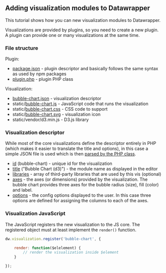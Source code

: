 
## Adding visualization modules to Datawrapper

This tutorial shows how you can new visualization modules to Datawrapper.

Visualizations are provided by plugins, so you need to create a new plugin. A plugin can provide one or many visualizations at the same time.

### File structure

Plugin:

* [package.json](package.json) - plugin descriptor and basically follows the same syntax as used by npm packages
* [plugin.php](plugin.php) - plugin PHP class

Visualization:

* [bubble-chart.json](bubble-chart.json) - visualization descriptor
* static/[bubble-chart.js](static/bubble-chart.js) - JavaScript code that runs the visualization
* static/[bubble-chart.css](static/bubble-chart.css) - CSS code to support
* static/[bubble-chart.svg](static/bubble-chart.svg) - visualization icon
* static/vendor/d3.min.js - D3.js library

### Visualization descriptor

While most of the core visualizations define the descriptor entirely in PHP (which makes it easier to translate the title and options), in this case a simple JSON file is used which is then [parsed by the PHP class](plugin.php#L6).

* [id](bubble-chart.json#L2) (bubble-chart) - unique id for the visualization
* [title](bubble-chart.json#L3) ("Bubble Chart (d3)") - the module name as displayed in the editor
* [libraries](bubble-chart.json#L4-L7) - array of third-party libraries that are used by this vis (optional)
* [axes](bubble-chart.json#L8-L18) - the axes (or dimensions) provided by the visualization. The bubble chart provides three axes for the bubble radius (size), fill (color) and label.
* [options](bubble-chart.json#L19-L41) - the config options displayed to the user. In this case three options are defined for assigning the columns to each of the axes.

### Visualization JavaScript

The JavaScript registers the new visualization to the JS core. The registered object must at least implement the ``render()`` function.

```javascript
dw.visualization.register('bubble-chart', {

    render: function($elelement) {
        // render the visualization inside $element
    }

});
```